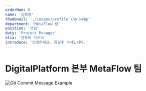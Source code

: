 ```yaml
---
orderNum: 8
name: '김화영'
thumbnail: './images/profile_khy.webp'
department: 'MetaFlow 팀'
position: '선임'
duty: 'Project Manager'
alia: '본투비 긱시크'
introduce: '안녕하세요. 최일주 수석입니다.'
---
```


# DigitalPlatform 본부 MetaFlow 팀

![Git Commit Message Example](images/profile_cij.webp)
